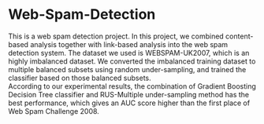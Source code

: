 # Web-Spam-Detection
This is a web spam detection project. In this project, we combined content-based analysis together with link-based analysis into the web spam detection system. The dataset we used is WEBSPAM-UK2007, which is an highly imbalanced dataset. We converted the imbalanced training dataset to multiple balanced subsets using random under-sampling, and trained the classifier based on those balanced subsets. <br> According to our experimental results, the combination of Gradient Boosting Decision Tree classifier and RUS-Multiple under-sampling method has the best performance, which gives an AUC score higher than the first place of Web Spam Challenge 2008.
